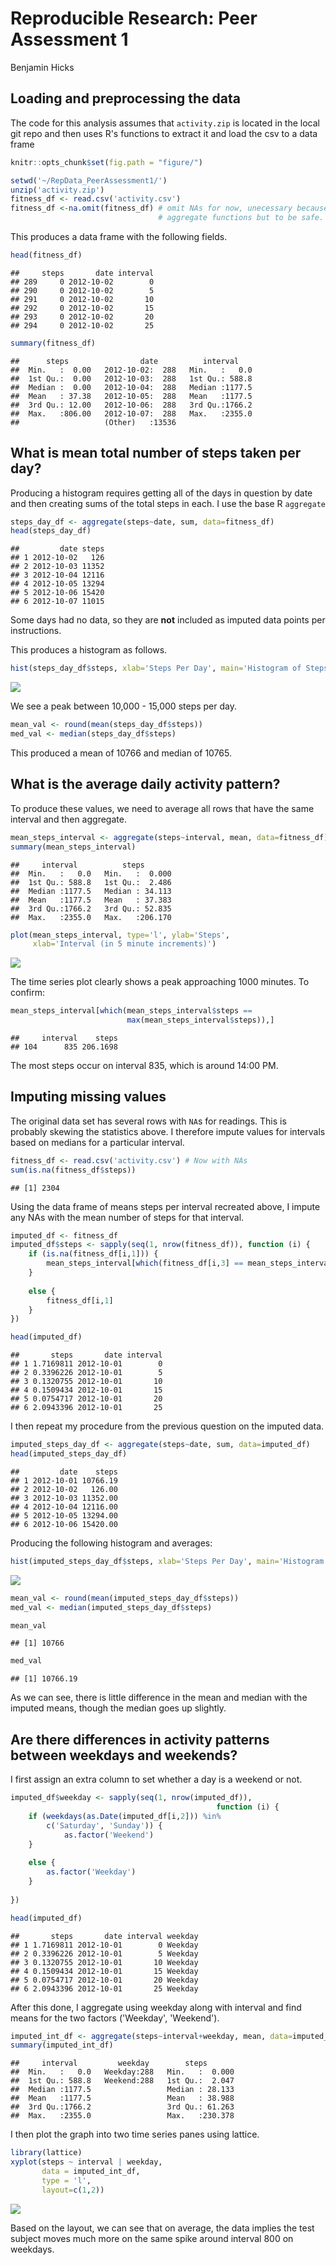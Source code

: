 # Reproducible Research: Peer Assessment 1
Benjamin Hicks  


## Loading and preprocessing the data

The code for this analysis assumes that `activity.zip` is located in the local
git repo and then uses R's functions to extract it and load the csv to a data
frame


```r
knitr::opts_chunk$set(fig.path = "figure/")

setwd('~/RepData_PeerAssessment1/')
unzip('activity.zip')
fitness_df <- read.csv('activity.csv')
fitness_df <-na.omit(fitness_df) # omit NAs for now, unecessary because of how
                                 # aggregate functions but to be safe.
```

This produces a data frame with the following fields.


```r
head(fitness_df)
```

```
##     steps       date interval
## 289     0 2012-10-02        0
## 290     0 2012-10-02        5
## 291     0 2012-10-02       10
## 292     0 2012-10-02       15
## 293     0 2012-10-02       20
## 294     0 2012-10-02       25
```

```r
summary(fitness_df)
```

```
##      steps                date          interval     
##  Min.   :  0.00   2012-10-02:  288   Min.   :   0.0  
##  1st Qu.:  0.00   2012-10-03:  288   1st Qu.: 588.8  
##  Median :  0.00   2012-10-04:  288   Median :1177.5  
##  Mean   : 37.38   2012-10-05:  288   Mean   :1177.5  
##  3rd Qu.: 12.00   2012-10-06:  288   3rd Qu.:1766.2  
##  Max.   :806.00   2012-10-07:  288   Max.   :2355.0  
##                   (Other)   :13536
```


## What is mean total number of steps taken per day?

Producing a histogram requires getting all of the days in question by date 
and then creating sums of the total steps in each. I use the base R `aggregate`


```r
steps_day_df <- aggregate(steps~date, sum, data=fitness_df)
head(steps_day_df)
```

```
##         date steps
## 1 2012-10-02   126
## 2 2012-10-03 11352
## 3 2012-10-04 12116
## 4 2012-10-05 13294
## 5 2012-10-06 15420
## 6 2012-10-07 11015
```

Some days had no data, so they are **not** included as imputed data points per 
instructions.

This produces a histogram as follows.

```r
hist(steps_day_df$steps, xlab='Steps Per Day', main='Histogram of Steps Taken Per Day (breaks of 5000)')
```

![](figure/unnamed-chunk-4-1.png)<!-- -->

We see a peak between 10,000 - 15,000 steps per day. 


```r
mean_val <- round(mean(steps_day_df$steps))
med_val <- median(steps_day_df$steps)
```

This produced a mean of 10766 and median of 10765.

## What is the average daily activity pattern?

To produce these values, we need to average all rows that have the same interval
and then aggregate.


```r
mean_steps_interval <- aggregate(steps~interval, mean, data=fitness_df)
summary(mean_steps_interval)
```

```
##     interval          steps        
##  Min.   :   0.0   Min.   :  0.000  
##  1st Qu.: 588.8   1st Qu.:  2.486  
##  Median :1177.5   Median : 34.113  
##  Mean   :1177.5   Mean   : 37.383  
##  3rd Qu.:1766.2   3rd Qu.: 52.835  
##  Max.   :2355.0   Max.   :206.170
```

```r
plot(mean_steps_interval, type='l', ylab='Steps', 
     xlab='Interval (in 5 minute increments)')
```

![](figure/unnamed-chunk-6-1.png)<!-- -->

The time series plot clearly shows a peak approaching 1000 minutes. To confirm:

```r
mean_steps_interval[which(mean_steps_interval$steps == 
                          max(mean_steps_interval$steps)),]
```

```
##     interval    steps
## 104      835 206.1698
```

The most steps occur on interval 835, which is around 14:00 PM.

## Imputing missing values
The original data set has several rows with `NA`s for readings. This is probably 
skewing the statistics above. I therefore impute values for intervals based on
medians for a particular interval.


```r
fitness_df <- read.csv('activity.csv') # Now with NAs
sum(is.na(fitness_df$steps))
```

```
## [1] 2304
```

Using the data frame of means steps per interval recreated above, I impute any
NAs with the mean number of steps for that interval.


```r
imputed_df <- fitness_df
imputed_df$steps <- sapply(seq(1, nrow(fitness_df)), function (i) {
    if (is.na(fitness_df[i,1])) {
        mean_steps_interval[which(fitness_df[i,3] == mean_steps_interval$interval),2]
    }
    
    else {
        fitness_df[i,1]
    }
})

head(imputed_df)
```

```
##       steps       date interval
## 1 1.7169811 2012-10-01        0
## 2 0.3396226 2012-10-01        5
## 3 0.1320755 2012-10-01       10
## 4 0.1509434 2012-10-01       15
## 5 0.0754717 2012-10-01       20
## 6 2.0943396 2012-10-01       25
```


I then repeat my procedure from the previous question on the imputed data.


```r
imputed_steps_day_df <- aggregate(steps~date, sum, data=imputed_df)
head(imputed_steps_day_df)
```

```
##         date    steps
## 1 2012-10-01 10766.19
## 2 2012-10-02   126.00
## 3 2012-10-03 11352.00
## 4 2012-10-04 12116.00
## 5 2012-10-05 13294.00
## 6 2012-10-06 15420.00
```

Producing the following histogram and averages:


```r
hist(imputed_steps_day_df$steps, xlab='Steps Per Day', main='Histogram of Steps Taken Per Day (breaks of 5000)')
```

![](figure/unnamed-chunk-11-1.png)<!-- -->

```r
mean_val <- round(mean(imputed_steps_day_df$steps))
med_val <- median(imputed_steps_day_df$steps)

mean_val
```

```
## [1] 10766
```

```r
med_val
```

```
## [1] 10766.19
```
As we can see, there is little difference in the mean and median with the
imputed means, though the median goes up slightly.

## Are there differences in activity patterns between weekdays and weekends?

I first assign an extra column to set whether a day is a weekend or not.



```r
imputed_df$weekday <- sapply(seq(1, nrow(imputed_df)),
                                              function (i) {
    if (weekdays(as.Date(imputed_df[i,2])) %in% 
        c('Saturday', 'Sunday')) {
            as.factor('Weekend')
    }
                                                  
    else {
        as.factor('Weekday')
    }                                             
                                                  
})                                              

head(imputed_df)    
```

```
##       steps       date interval weekday
## 1 1.7169811 2012-10-01        0 Weekday
## 2 0.3396226 2012-10-01        5 Weekday
## 3 0.1320755 2012-10-01       10 Weekday
## 4 0.1509434 2012-10-01       15 Weekday
## 5 0.0754717 2012-10-01       20 Weekday
## 6 2.0943396 2012-10-01       25 Weekday
```
After this done, I aggregate using weekday along with interval and find means
for the two factors ('Weekday', 'Weekend').


```r
imputed_int_df <- aggregate(steps~interval+weekday, mean, data=imputed_df)
summary(imputed_int_df)
```

```
##     interval         weekday        steps        
##  Min.   :   0.0   Weekday:288   Min.   :  0.000  
##  1st Qu.: 588.8   Weekend:288   1st Qu.:  2.047  
##  Median :1177.5                 Median : 28.133  
##  Mean   :1177.5                 Mean   : 38.988  
##  3rd Qu.:1766.2                 3rd Qu.: 61.263  
##  Max.   :2355.0                 Max.   :230.378
```

I then plot the graph into two time series panes using lattice.

```r
library(lattice)
xyplot(steps ~ interval | weekday,
       data = imputed_int_df,
       type = 'l',
       layout=c(1,2))
```

![](figure/unnamed-chunk-14-1.png)<!-- -->

Based on the layout, we can see that on average, the data implies the test subject
moves much more on the same spike around interval 800 on weekdays.
